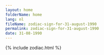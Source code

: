 ```yaml
---
layout: home
folderName: home
lang: nl
fileName: zodiac-sign-for-31-august-1990
permalink: zodiac-sign-for-31-august-1990
date: 31-08-1990
---
```

{% include zodiac.html %}

